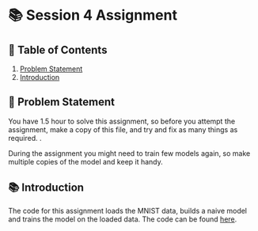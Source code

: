 # 📚 Session 4 Assignment

## 📌 Table of Contents

1. [Problem Statement](#problem-statement)
2. [Introduction](#introduction)

## 🎯 Problem Statement

You have 1.5 hour to solve this assignment, so before you attempt the assignment, make a copy of this file, and try and fix as many things as required. . 

During the assignment you might need to train few models again, so make multiple copies of the model and keep it handy.

## 📚 Introduction

The code for this assignment loads the MNIST data, builds a naive model and trains the model on the loaded data. The code can be found [here](./Fixed_Errors_Session_4.ipynb).

